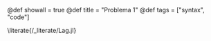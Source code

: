 @def showall = true
@def title = "Problema 1"
@def tags = ["syntax", "code"]


\literate{/_literate/Lag.jl}

